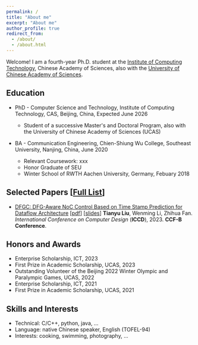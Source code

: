 ```yaml
---
permalink: /
title: "About me"
excerpt: "About me"
author_profile: true
redirect_from: 
  - /about/
  - /about.html
---
```


Welcome! I am a fourth-year Ph.D. student at the [Institute of Computing Technology](http://www.ict.ac.cn), Chinese Academy of Sciences, also with the [University of Chinese Academy of Sciences](https://www.ucas.ac.cn).

## Education
* PhD - Computer Science and Technology, Institute of Computing Technology, CAS, Beijing, China, Expected June 2026
  * Student of a successive Master's and Doctoral Program, also with the University of Chinese Academy of Sciences (UCAS)

* BA - Communication Engineering, Chien-Shiung Wu College, Southeast University, Nanjing, China, June 2020
  * Relevant Coursework: xxx
  * Honor Graduate of SEU
  * Winter School of RWTH Aachen University, Germany, Febuary 2018

## Selected Papers [[Full List](https://akaliu.github.io/academic-cv/publications/)]
* [DFGC: DFG-Aware NoC Control Based on Time Stamp Prediction for Dataflow Architecture]()
[[pdf](https://akaliu.github.io/academic-cv/files/iccd-paper.pdf)]
[[slides](https://akaliu.github.io/academic-cv/files/iccd-presentation.pdf)]
<b>Tianyu Liu</b>, Wenming Li, Zhihua Fan. <br>
<i>International Conference on Computer Design</i> (**ICCD**), 2023. <b>CCF-B Conference</b>.


## Honors and Awards
* Enterprise Scholarship, ICT, 2023
* First Prize in Academic Scholarship, UCAS, 2023
* Outstanding Volunteer of the Beijing 2022 Winter Olympic and Paralympic Games, UCAS, 2022
* Enterprise Scholarship, ICT, 2021
* First Prize in Academic Scholarship, UCAS, 2021

  
## Skills and Interests
* Technical: C/C++, python, java, ...
* Language: native Chinese speaker, English (TOFEL-94)
* Interests: cooking, swimming, photography, ...
 
